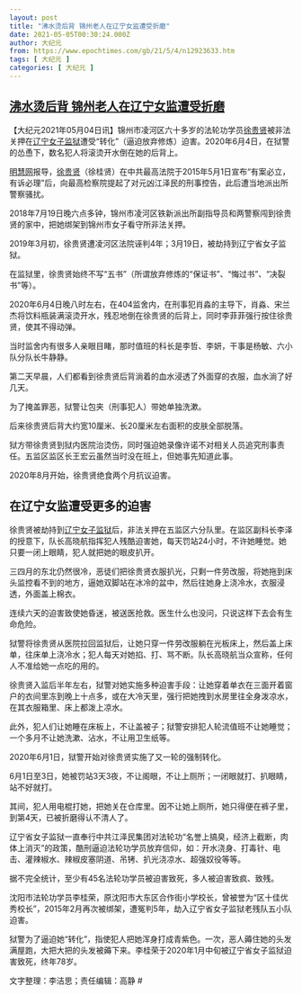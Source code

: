 ```yaml
---
layout: post
title: "沸水烫后背 锦州老人在辽宁女监遭受折磨"
date: 2021-05-05T00:30:24.000Z
author: 大纪元
from: https://www.epochtimes.com/gb/21/5/4/n12923633.htm
tags: [ 大纪元 ]
categories: [ 大纪元 ]
---
```

<!--1620174624000-->
[沸水烫后背 锦州老人在辽宁女监遭受折磨](https://www.epochtimes.com/gb/21/5/4/n12923633.htm)
------

<div>
<p>【大纪元2021年05月04日讯】锦州市凌河区六十多岁的法轮功学员<a href="https://www.epochtimes.com/gb/tag/%E5%BE%90%E8%B4%B5%E8%B4%A4.html">徐贵贤</a>被非法关押在<a href="https://www.epochtimes.com/gb/tag/%E8%BE%BD%E5%AE%81%E5%A5%B3%E5%AD%90%E7%9B%91%E7%8B%B1.html">辽宁女子监狱</a>遭受“转化”（逼迫放弃修炼）迫害。2020年6月4日，在狱警的怂恿下，数名犯人将滚烫开水倒在她的后背上。</p><p><a href="http://big5.minghui.org/">明慧网</a>报导，<a href="https://www.epochtimes.com/gb/tag/%E5%BE%90%E8%B4%B5%E8%B4%A4.html">徐贵贤</a>（徐桂贤）在中共最高法院于2015年5月1日宣布“有案必立，有诉必理”后，向最高检察院提起了对元凶江泽民的刑事控告，此后遭当地派出所警察骚扰。</p><p>2018年7月19日晚六点多钟，锦州市凌河区铁新派出所副指导员和两警察闯到徐贵贤的家中，把她绑架到锦州市女子看守所非法关押。</p><p>2019年3月初，徐贵贤遭凌河区法院诬判4年；3月19日，被劫持到辽宁省女子监狱。</p><p>在监狱里，徐贵贤始终不写“五书”（所谓放弃修炼的“保证书”、“悔过书”、“决裂书”等）。</p><p>2020年6月4日晚八时左右，在404监舍内，在刑事犯肖淼的主导下，肖淼、宋兰杰将饮料瓶装满滚烫开水，残忍地倒在徐贵贤的后背上，同时李菲菲强行按住徐贵贤，使其不得动弹。</p><p>当时监舍内有很多人亲眼目睹，那时值班的科长是李哲、李妍，干事是杨敏、六小队分队长牛静静。</p><p>第二天早晨，人们都看到徐贵贤后背淌着的血水浸透了外面穿的衣服，血水淌了好几天。</p><p>为了掩盖罪恶，狱警让包夹（刑事犯人）带她单独洗漱。</p><p>后来徐贵贤后背大约宽10厘米、长20厘米左右面积的皮肤全部脱落。</p><p>狱方带徐贵贤到狱内医院治烫伤，同时强迫她录像许诺不对相关人员追究刑事责任。五监区监区长王宏云虽然当时没在班上，但她事先知道此事。</p><p>2020年8月开始，徐贵贤绝食两个月抗议迫害。</p><h2>在辽宁女监遭受更多的迫害</h2><p>徐贵贤被劫持到<a href="https://www.epochtimes.com/gb/tag/%E8%BE%BD%E5%AE%81%E5%A5%B3%E5%AD%90%E7%9B%91%E7%8B%B1.html">辽宁女子监狱</a>后，非法关押在五监区六分队里。在监区副科长李泽的授意下，队长高晓航指挥犯人残酷迫害她，每天罚站24小时，不许她睡觉。她只要一闭上眼睛，犯人就把她的眼皮扒开。</p><p>三四月的东北仍然很冷，恶徒们把徐贵贤衣服扒光，只剩一件劳改服，将她拖到床头监控看不到的地方，逼她双脚站在冰冷的盆中，然后往她身上浇冷水，衣服浸透，外面盖上棉衣。</p><p>连续六天的迫害致使她昏迷，被送医抢救。医生什么也没问，只说这样下去会有生命危险。</p><p>狱警将徐贵贤从医院拉回监狱后，让她只穿一件劳改服躺在光板床上，然后盖上床单，往床单上浇冷水；犯人每天对她掐、打、骂不断。队长高晓航当众宣称，任何人不准给她一点吃的用的。</p><p>徐贵贤入监后半年左右，狱警对她实施多种迫害手段：让她穿着单衣在三面开着窗户的衣间里冻到晚上十点多，或在大冷天里，强行把她拽到水房里往全身泼凉水，在其衣服箱里、床上都泼上凉水。</p><p>此外，犯人们让她睡在床板上，不让盖被子；狱警安排犯人轮流值班不让她睡觉；一个多月不让她洗漱、沾水，不让用卫生纸等。</p><p>2020年6月1日，狱警开始对徐贵贤实施了又一轮的强制转化。</p><p>6月1日至3日，她被罚站3天3夜，不让阁眼，不让上厕所；一闭眼就打、扒眼睛，站不好就打。</p><p>其间，犯人用电棍打她，把她关在仓库里。因不让她上厕所，她只得便在裤子里，到第4天，已被折磨得认不清人了。</p><p>辽宁省女子监狱一直奉行中共江泽民集团对法轮功“名誉上搞臭，经济上截断，肉体上消灭”的政策，酷刑逼迫法轮功学员放弃信仰，如：开水浇身、打毒针、电击、灌辣椒水、辣椒皮塞阴道、吊铐、扒光浇凉水、超强奴役等等。</p><p>据不完全统计，至少有45名法轮功学员被迫害致死，多人被迫害致疯、致残。</p><p>沈阳市法轮功学员李桂荣，原沈阳市大东区合作街小学校长，曾被誉为“区十佳优秀校长”，2015年2月再次被绑架，遭冤判5年，劫入辽宁省女子监狱老残队五小队迫害。</p><p>狱警为了逼迫她“转化”，指使犯人把她浑身打成青紫色。一次，恶人薅住她的头发满屋跑，大把大把的头发被薅下来。李桂荣于2020年1月中旬被辽宁省女子监狱迫害致死，终年78岁。</p><p>文字整理：李洁思；责任编辑：高静 #</p>
</div>
